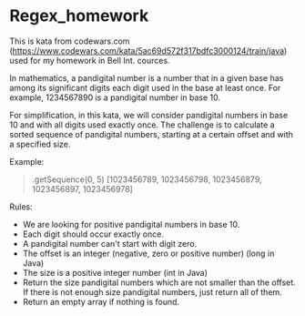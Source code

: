 # Regex_homework
This is kata from codewars.com (https://www.codewars.com/kata/5ac69d572f317bdfc3000124/train/java) used for my homework in Bell Int. cources.

In mathematics, a pandigital number is a number that in a given base has among its significant digits each digit used in the base
at least once. For example, 1234567890 is a pandigital number in base 10.

For simplification, in this kata, we will consider pandigital numbers in base 10 and with all digits used exactly once.
The challenge is to calculate a sorted sequence of pandigital numbers, starting at a certain offset and with a specified size.

Example:

  > .getSequence(0, 5)
  [1023456789, 1023456798, 1023456879, 1023456897, 1023456978]
  
Rules:

- We are looking for positive pandigital numbers in base 10.
- Each digit should occur exactly once.
- A pandigital number can't start with digit zero.
- The offset is an integer (negative, zero or positive number) (long in Java)
- The size is a positive integer number (int in Java)
- Return the size pandigital numbers which are not smaller than the offset. If there is not enough size pandigital numbers, just return all of them.
- Return an empty array if nothing is found.
